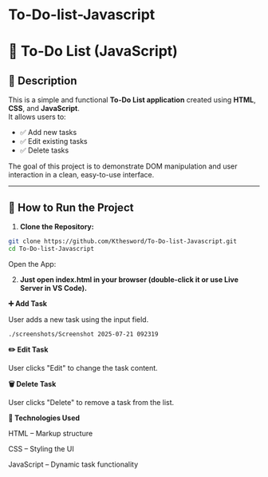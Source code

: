 # To-Do-list-Javascript

# 📝 To-Do List (JavaScript)

## 📌 Description

This is a simple and functional **To-Do List application** created using **HTML**, **CSS**, and **JavaScript**.  
It allows users to:
- ✅ Add new tasks
- ✅ Edit existing tasks
- ✅ Delete tasks

The goal of this project is to demonstrate DOM manipulation and user interaction in a clean, easy-to-use interface.

---

## 🚀 How to Run the Project

1. **Clone the Repository:**
```bash
git clone https://github.com/Kthesword/To-Do-list-Javascript.git
cd To-Do-list-Javascript
```
Open the App:

2. **Just open index.html in your browser (double-click it or use Live Server in VS Code).**

**➕ Add Task**

User adds a new task using the input field.
```
./screenshots/Screenshot 2025-07-21 092319
```

**✏️ Edit Task**

User clicks "Edit" to change the task content.

**🗑️ Delete Task**

User clicks "Delete" to remove a task from the list.

**🧰 Technologies Used**

HTML – Markup structure

CSS – Styling the UI

JavaScript – Dynamic task functionality

